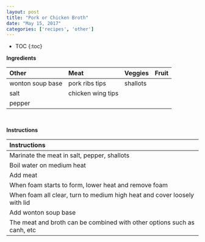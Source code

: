 ```yaml
---
layout: post
title: "Pork or Chicken Broth"
date: "May 15, 2017"
categories: ['recipes', 'other']
---
```


* TOC
{:toc}





**Ingredients**

<table class = "presenttab">
 <thead>
  <tr>
   <th style="text-align:left;"> Other </th>
   <th style="text-align:left;"> Meat </th>
   <th style="text-align:left;"> Veggies </th>
   <th style="text-align:left;"> Fruit </th>
  </tr>
 </thead>
<tbody>
  <tr>
   <td style="text-align:left;"> wonton soup base </td>
   <td style="text-align:left;"> pork ribs tips </td>
   <td style="text-align:left;"> shallots </td>
   <td style="text-align:left;">  </td>
  </tr>
  <tr>
   <td style="text-align:left;"> salt </td>
   <td style="text-align:left;"> chicken wing tips </td>
   <td style="text-align:left;">  </td>
   <td style="text-align:left;">  </td>
  </tr>
  <tr>
   <td style="text-align:left;"> pepper </td>
   <td style="text-align:left;">  </td>
   <td style="text-align:left;">  </td>
   <td style="text-align:left;">  </td>
  </tr>
</tbody>
</table>

<br>

**Instructions**

<table class = "presenttabnoh">
 <thead>
  <tr>
   <th style="text-align:left;"> Instructions </th>
  </tr>
 </thead>
<tbody>
  <tr>
   <td style="text-align:left;"> Marinate the meat in salt, pepper, shallots </td>
  </tr>
  <tr>
   <td style="text-align:left;"> Boil water on medium heat </td>
  </tr>
  <tr>
   <td style="text-align:left;"> Add meat </td>
  </tr>
  <tr>
   <td style="text-align:left;"> When foam starts to form, lower heat and remove foam </td>
  </tr>
  <tr>
   <td style="text-align:left;"> When foam all clear, turn to medium high heat and cover loosely with lid </td>
  </tr>
  <tr>
   <td style="text-align:left;"> Add wonton soup base </td>
  </tr>
  <tr>
   <td style="text-align:left;"> The meat and broth can be combined with other options such as canh, etc </td>
  </tr>
</tbody>
</table>

